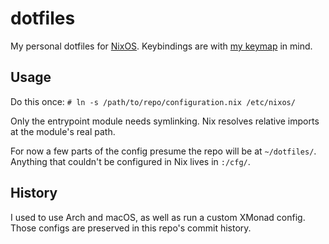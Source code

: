 # dotfiles

My personal dotfiles for [NixOS](https://nixos.org). Keybindings are with [my keymap](https://git.sr.ht/~samhh/qmk_firmware/tree/samhh/item/keyboards/ergodox_ez/keymaps/samhh/README.md) in mind.

## Usage

Do this once: `# ln -s /path/to/repo/configuration.nix /etc/nixos/`

Only the entrypoint module needs symlinking. Nix resolves relative imports at the module's real path.

For now a few parts of the config presume the repo will be at `~/dotfiles/`. Anything that couldn't be configured in Nix lives in `:/cfg/`.

## History

I used to use Arch and macOS, as well as run a custom XMonad config. Those configs are preserved in this repo's commit history.
